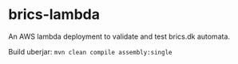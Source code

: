 # brics-lambda

An AWS lambda deployment to validate and test brics.dk automata.

Build uberjar: `mvn clean compile assembly:single`
